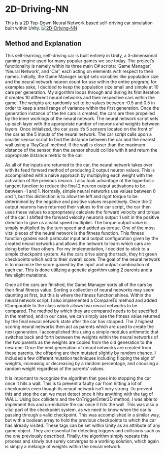 # 2D-Driving-NN
This is a 2D Top-Down Neural Network based self-driving car simulation built within Unity.
[![2D-Driving-NN](https://img.youtube.com/vi/QOzqk41eWu0/0.jpg)](https://www.youtube.com/watch?v=QOzqk41eWu0)


## Method and Explanation
This self-learning, self-driving car is built entirely in Unity, a 3-dimensional gaming engine used for many popular games we see today. The project’s functionality is namely within its three main C# scripts: ‘Game Manager’, ‘Neural Network’, and ‘Car’, each acting on elements with respect to their names.
Initially, the Game Manager script sets variables like population size and the neural network neuron count for use within the entire program; for examples sake, I decided to keep the population size small and simple at 10 cars per generation. My algorithm loops through and during its first iteration it creates 10 different neural networks and their respective cars within the game. The weights are randomly set to be values between -0.5 and 0.5 in order to keep a small range of variance within the first generation. Once the generation instance of the ten cars is created, the cars are then propelled by the inner workings of the neural network.
The neural network script sets up each layer with the appropriate number of neurons and weights between layers. Once initialized, the car uses it’s 5 sensors located on the front of the car as the 5 inputs of the neural network. The car script calls upon a smaller sensor script to find the distance between the car and the nearest wall using a ‘RayCast’ method. If the wall is closer than the maximum distance of the sensor, then the sensor should collide with it and return the appropriate distance metric to the car.    

As all of the inputs are returned to the car, the neural network takes over with its feed forward method of producing 2 output neuron values. This is accomplished with a naïve approach by multiplying each weight with the activation of the previous neuron.  I also took advantage of the hyperbolic tangent function to reduce the final 2 neuron output activations to be between -1 and 1. Normally, simple neural networks use values between 0 and 1, but this distinction is to allow the left and right torque to be determined by the negative and positive values respectively.
Once the 2 output neurons have returned their values to the car script, the car then uses these values to appropriately calculate the forward velocity and torque of the car. I shifted the forward velocity neuron’s output 1 unit in the positive direction to give us a valid speed multiplier. The torque output value is simply multiplied by the turn speed and added as torque. 
One of the most vital pieces of the neural network is the fitness function. This fitness function grades each particular input and output configuration given by the created neural networks and allows the network to learn which cars are doing better than others. For my implementation, I decided to stick to a simple checkpoint system. As the cars drive along the track, they hit green checkpoints which add to their overall score. 
The goal of the neural network is to maximize the score gained by the input and output combination of each car. This is done utilizing a genetic algorithm using 2 parents and a few slight mutations. 

Once all the cars are finished, the Game Manager sorts all of the cars by their final fitness value. Sorting a collection of neural networks may seem daunting at first, but this is where the fitness function shines. Within the neural network script, I also implemented a CompareTo method and added IComparable to the class which allows two neural networks to be compared. The method by which they are compared needs to be specified in the method, and in our case, we can simply use the fitness value returned by the final neural network state after the car has stopped.
The 2 highest scoring neural networks then act as parents which are used to create the next generation. I accomplished this using a simple modulus arithmetic that switches back and forth between the weights within the neural networks of the two parents as the weights are copied from the old generation to the new one. 
Once the next generation of neural networks are created from these parents, the offspring are then mutated slightly by random chance. I included a few different mutation techniques including flipping the sign of weights, increasing or decreasing by a random percentage, and choosing a random weight regardless of the parents’ values. 

It is important to recognize the algorithm that goes into stopping the car once it hits a wall. This is to prevent a faulty car from hitting a lot of checkpoints even though its neural network isn’t very strong. To prevent this and stop the car, we must detect once it hits anything with the tag of WALL. Using box colliders and the OnTriggerEnter2D method, I was able to implement this and un-initialize the car once it hits the wall. This was also a vital part of the checkpoint system, as we need to know when the car is passing through a valid checkpoint. This was accomplished in a similar way, but with a boolean array to hold the previous checkpoints to which the car has already visited.
These tags can be set within Unity as an attribute of any game object. They are essential for detecting triggers and collisions such as the one previously described. 
Finally, the algorithm simply repeats this process and slowly but surely converges to a working solution, which again is simply a mélange of weights within the neural network.
